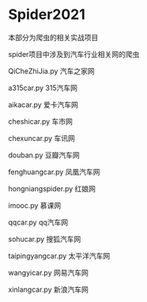 # Spider2021
本部分为爬虫的相关实战项目

spider项目中涉及到汽车行业相关网的爬虫

QiCheZhiJia.py 汽车之家网

a315car.py  315汽车网

aikacar.py  爱卡汽车网

cheshicar.py  车市网

chexuncar.py  车讯网

douban.py 豆瓣汽车网

fenghuangcar.py  凤凰汽车网

hongniangspider.py  红娘网

imooc.py   慕课网

qqcar.py  qq汽车网

sohucar.py  搜狐汽车网

taipingyangcar.py  太平洋汽车网

wangyicar.py   网易汽车网

xinlangcar.py  新浪汽车网
